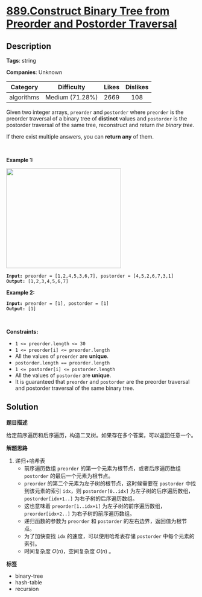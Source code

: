 # [889.Construct Binary Tree from Preorder and Postorder Traversal](https://leetcode.com/problems/construct-binary-tree-from-preorder-and-postorder-traversal/description/)

## Description

**Tags**: string

**Companies**: Unknown

|  Category  |   Difficulty    | Likes | Dislikes |
| :--------: | :-------------: | :---: | :------: |
| algorithms | Medium (71.28%) | 2669  |   108    |

<p>Given two integer arrays, <code>preorder</code> and <code>postorder</code> where <code>preorder</code> is the preorder traversal of a binary tree of <strong>distinct</strong> values and <code>postorder</code> is the postorder traversal of the same tree, reconstruct and return <em>the binary tree</em>.</p>
<p>If there exist multiple answers, you can <strong>return any</strong> of them.</p>
<p>&nbsp;</p>
<p><strong class="example">Example 1:</strong></p>
<img alt="" src="https://assets.leetcode.com/uploads/2021/07/24/lc-prepost.jpg" style="width: 304px; height: 265px;" />
<pre><code><strong>Input:</strong> preorder = [1,2,4,5,3,6,7], postorder = [4,5,2,6,7,3,1]
<strong>Output:</strong> [1,2,3,4,5,6,7]</code></pre>
<p><strong class="example">Example 2:</strong></p>
<pre><code><strong>Input:</strong> preorder = [1], postorder = [1]
<strong>Output:</strong> [1]</code></pre>
<p>&nbsp;</p>
<p><strong>Constraints:</strong></p>
<ul>
  <li><code>1 &lt;= preorder.length &lt;= 30</code></li>
  <li><code>1 &lt;= preorder[i] &lt;= preorder.length</code></li>
  <li>All the values of <code>preorder</code> are <strong>unique</strong>.</li>
  <li><code>postorder.length == preorder.length</code></li>
  <li><code>1 &lt;= postorder[i] &lt;= postorder.length</code></li>
  <li>All the values of <code>postorder</code> are <strong>unique</strong>.</li>
  <li>It is guaranteed that <code>preorder</code> and <code>postorder</code> are the preorder traversal and postorder traversal of the same binary tree.</li>
</ul>

## Solution

**题目描述**

给定前序遍历和后序遍历，构造二叉树。如果存在多个答案，可以返回任意一个。

**解题思路**

1. 递归+哈希表
   - 前序遍历数组 `preorder` 的第一个元素为根节点，或者后序遍历数组 `postorder` 的最后一个元素为根节点。
   - `preorder` 的第二个元素为左子树的根节点，这时候需要在 `postorder` 中找到该元素的索引 `idx`，则 `postorder[0..idx]` 为左子树的后序遍历数组，`postorder[idx+1..]` 为右子树的后序遍历数组。
   - 这也意味着 `preorder[1..idx+1]` 为左子树的前序遍历数组，`preorder[idx+2..]` 为右子树的前序遍历数组。
   - 递归函数的参数为 `preorder` 和 `postorder` 的左右边界，返回值为根节点。
   - 为了加快查找 `idx` 的速度，可以使用哈希表存储 `postorder` 中每个元素的索引。
   - 时间复杂度 $O(n)$，空间复杂度 $O(n)$ 。

**标签**

- binary-tree
- hash-table
- recursion
